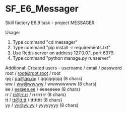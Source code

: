 # SF_E6_Messager
Skill factory E6.9 task - project
MESSAGER

Usage:
1. Type command "cd messager"
2. Type command "pip install -r requirements.txt"
3. Use Redis server on address 127.0.0.1, port 6379.
4. Type command "python manage.py runserver"

Addtional:
Created users - username / email / password <br>
root / root@root.root / root <br>
qq / qq@qq.qq / qqqqqqqq (8 chars) <br>
ww / ww@ww.ww / wwwwwwww (8 chars) <br>
ee / ee@ee.ee / eeeeeeee (8 chars) <br>
rr / rr@rr.rr / rrrrrrrr (8 chars) <br>
tt / tt@tt.tt / tttttttt (8 chars) <br>
yy / yy@yy.yy / yyyyyyyy (8 chars) <br>
